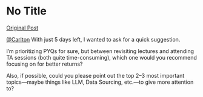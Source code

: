 # No Title

[Original Post](https://discourse.onlinedegree.iitm.ac.in/t/171668/9)

<p><a class="mention" href="/u/carlton">@Carlton</a> With just 5 days left, I wanted to ask for a quick suggestion.</p>
<p>I’m prioritizing PYQs for sure, but between revisiting lectures and attending TA sessions (both quite time-consuming), which one would you recommend focusing on for better returns?</p>
<p>Also, if possible, could you please point out the top 2–3 most important topics—maybe things like LLM, Data Sourcing, etc.—to give more attention to?</p>
